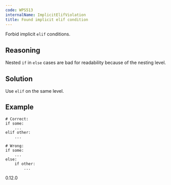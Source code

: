 ```yaml
---
code: WPS513
internalName: ImplicitElifViolation
title: Found implicit elif condition
---
```


Forbid implicit `elif` conditions.

## Reasoning
Nested `if` in `else` cases are bad for readability because of the
nesting level.

## Solution
Use `elif` on the same level.

## Example

    # Correct:
    if some:
        ...
    elif other:
        ...
    
    # Wrong:
    if some:
        ...
    else:
        if other:
            ...

<div class="versionadded">

0.12.0

</div>